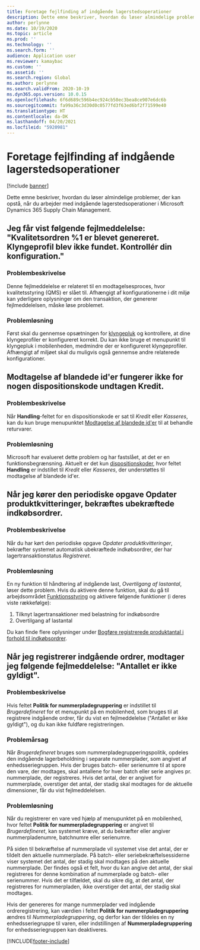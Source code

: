 ```yaml
---
title: Foretage fejlfinding af indgående lagerstedsoperationer
description: Dette emne beskriver, hvordan du løser almindelige problemer, der kan opstå, når du arbejder med indgående lagerstedsoperationer i Microsoft Dynamics 365 Supply Chain Management.
author: perlynne
ms.date: 10/19/2020
ms.topic: article
ms.prod: ''
ms.technology: ''
ms.search.form: ''
audience: Application user
ms.reviewer: kamaybac
ms.custom: ''
ms.assetid: ''
ms.search.region: Global
ms.author: perlynne
ms.search.validFrom: 2020-10-19
ms.dyn365.ops.version: 10.0.15
ms.openlocfilehash: 6f6d689c596b4ec924cb50ec3bea8ce907e6dc6b
ms.sourcegitcommit: fa99a36c3d30d0c0577fd3f63ed6bf2f71599e40
ms.translationtype: HT
ms.contentlocale: da-DK
ms.lasthandoff: 04/20/2021
ms.locfileid: "5920981"
---
```

# <a name="troubleshoot-inbound-warehouse-operations"></a>Foretage fejlfinding af indgående lagerstedsoperationer

[!include [banner](../includes/banner.md)]

Dette emne beskriver, hvordan du løser almindelige problemer, der kan opstå, når du arbejder med indgående lagerstedsoperationer i Microsoft Dynamics 365 Supply Chain Management.

## <a name="i-receive-the-following-error-message-quality-order-1-has-been-generated-cluster-profile-could-not-be-found-please-check-your-configuration"></a>Jeg får vist følgende fejlmeddelelse: "Kvalitetsordren %1 er blevet genereret. Klyngeprofil blev ikke fundet. Kontrollér din konfiguration."

### <a name="issue-description"></a>Problembeskrivelse

Denne fejlmeddelelse er relateret til en modtagelsesproces, hvor kvalitetsstyring (QMS) er slået til. Afhængigt af konfigurationerne i dit miljø kan yderligere oplysninger om den transaktion, der genererer fejlmeddelelsen, måske løse problemet.

### <a name="issue-resolution"></a>Problemløsning

Først skal du gennemse opsætningen for [klyngepluk](set-up-cluster-picking.md) og kontrollere, at dine klyngeprofiler er konfigureret korrekt. Du kan ikke bruge et menupunkt til klyngepluk i mobilenheden, medmindre der er konfigureret klyngeprofiler. Afhængigt af miljøet skal du muligvis også gennemse andre relaterede konfigurationer.

## <a name="mixed-license-plate-receiving-doesnt-work-for-any-disposition-code-except-credit"></a>Modtagelse af blandede id'er fungerer ikke for nogen dispositionskode undtagen Kredit.

### <a name="issue-description"></a>Problembeskrivelse

Når **Handling**-feltet for en dispositionskode er sat til *Kredit* eller *Kasseres*, kan du kun bruge menupunktet [Modtagelse af blandede id'er](mixed-license-plate-receiving.md) til at behandle returvarer.

### <a name="issue-resolution"></a>Problemløsning

Microsoft har evalueret dette problem og har fastslået, at det er en funktionsbegrænsning. Aktuelt er det kun [dispositionskoder](../service-management/set-up-disposition-codes.md), hvor feltet **Handling** er indstillet til *Kredit* eller *Kasseres*, der understøttes til modtagelse af blandede id'er.

## <a name="when-i-run-the-update-product-receipts-periodic-task-unconfirmed-purchase-orders-are-confirmed"></a>Når jeg kører den periodiske opgave Opdater produktkvitteringer, bekræftes ubekræftede indkøbsordrer.

### <a name="issue-description"></a>Problembeskrivelse

Når du har kørt den periodiske opgave *Opdater produktkvitteringer*, bekræfter systemet automatisk ubekræftede indkøbsordrer, der har lagertransaktionstatus *Registreret*.

### <a name="issue-resolution"></a>Problemløsning

En ny funktion til håndtering af indgående last, *Overtilgang af lastantal*, løser dette problem. Hvis du aktivere denne funktion, skal du gå til arbejdsområdet [Funktionsstyring](../../fin-ops-core/fin-ops/get-started/feature-management/feature-management-overview.md) og aktivere følgende funktioner (i deres viste rækkefølge):

1. Tilknyt lagertransaktioner med belastning for indkøbsordre
1. Overtilgang af lastantal

Du kan finde flere oplysninger under [Bogføre registrerede produktantal i forhold til indkøbsordrer](inbound-load-handling.md#post-registered-quantities).

## <a name="when-i-register-inbound-orders-i-receive-the-following-error-message-the-quantity-is-not-valid"></a>Når jeg registrerer indgående ordrer, modtager jeg følgende fejlmeddelelse: "Antallet er ikke gyldigt".

### <a name="issue-description"></a>Problembeskrivelse

Hvis feltet **Politik for nummerpladegruppering** er indstillet til *Brugerdefineret* for et menupunkt på en mobilenhed, som bruges til at registrere indgående ordrer, får du vist en fejlmeddelelse ("Antallet er ikke gyldigt"), og du kan ikke fuldføre registreringen.

### <a name="issue-cause"></a>Problemårsag

Når *Brugerdefineret* bruges som nummerpladegrupperingspolitik, opdeles den indgående lagerbeholdning i separate nummerplader, som angivet af enhedsseriegruppen. Hvis der bruges batch- eller serienumre til at spore den vare, der modtages, skal antallene for hver batch eller serie angives pr. nummerplade, der registreres. Hvis det antal, der er angivet for nummerplade, overstiger det antal, der stadig skal modtages for de aktuelle dimensioner, får du vist fejlmeddelelsen.

### <a name="issue-resolution"></a>Problemløsning

Når du registrerer en vare ved hjælp af menupunktet på en mobilenhed, hvor feltet **Politik for nummerpladegruppering** er angivet til *Brugerdefineret*, kan systemet kræve, at du bekræfter eller angiver nummerpladenumre, batchnumre eller serienumre.

På siden til bekræftelse af nummerplade vil systemet vise det antal, der er tildelt den aktuelle nummerplade. På batch- eller seriebekræftelsessiderne viser systemet det antal, der stadig skal modtages på den aktuelle nummerplade. Der findes også et felt, hvor du kan angive det antal, der skal registreres for denne kombination af nummerplade og batch- eller serienummer. Hvis det er tilfældet, skal du sikre dig, at det antal, der registreres for nummerpladen, ikke overstiger det antal, der stadig skal modtages.

Hvis der genereres for mange nummerplader ved indgående ordreregistrering, kan værdien i feltet **Politik for nummerpladegruppering** ændres til *Nummerpladegruppering*, og derfor kan der tildeles en ny enhedsseriegruppe til varen, eller indstillingen af **Nummerpladegruppering** for enhedsseriegruppen kan deaktiveres.

[!INCLUDE[footer-include](../../includes/footer-banner.md)]
